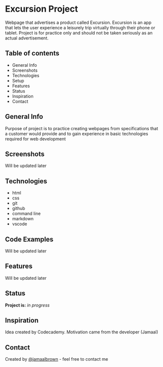 # Excursion Project

Webpage that advertises a product called Excursion. Excursion is an app that lets the user experience a leisurely trip virtually through their phone or tablet. Project is for practice only and should not be taken seriously as an actual advertisement.

## Table of contents

* General Info
* Screenshots
* Technologies
* Setup
* Features
* Status
* Inspiration
* Contact

## General Info

Purpose of project is to practice creating webpages from specifications that a customer would provide and to gain experience in basic technologies required for web development

## Screenshots

Will be updated later

## Technologies

* html
* css
* git
* github
* command line
* markdown
* vscode


## Code Examples

Will be updated later

## Features

Will be updated later

## Status

**Project is:** *in progress*

## Inspiration

Idea created by Codecademy. Motivation came from the developer (Jamaal)

## Contact

Created by [@jamaalbrown](www.jamaalbrown.me) - feel free to contact me
